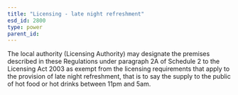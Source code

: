 ```yaml
---
title: "Licensing - late night refreshment"
esd_id: 2800
type: power
parent_id:  
---
```


The local authority (Licensing Authority) may designate the premises described in these Regulations under paragraph 2A of Schedule 2 to the Licensing Act 2003 as exempt from the licensing requirements that apply to the provision of late night refreshment, that is to say the supply to the public of hot food or hot drinks between 11pm and 5am.

